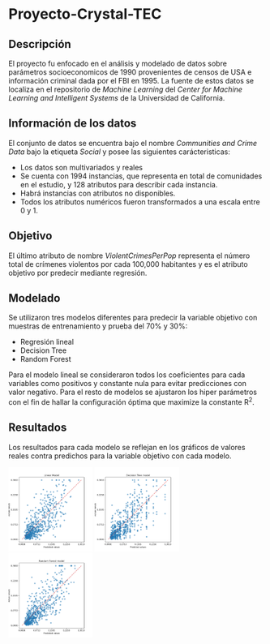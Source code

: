 # Proyecto-Crystal-TEC

## Descripción
El proyecto fu enfocado en el análisis y modelado de datos sobre parámetros socioeconomicos de 1990 provenientes de censos de USA e información criminal dada por el FBI en 1995. La fuente de estos datos se localiza en el repositorio de _Machine Learning_ del _Center for Machine Learning and Intelligent Systems_ de la Universidad de California.

## Información de los datos
El conjunto de datos se encuentra bajo el nombre _Communities and Crime Data_ bajo la etiqueta _Social_ y posee las siguientes carácteristicas:

- Los datos son multivariados y reales
- Se cuenta con 1994 instancias, que representa en total de comunidades en el estudio, y 128 atributos para describir cada instancia.
- Habrá instancias con atributos no disponibles.
- Todos los atributos numéricos fueron transformados a una escala entre 0 y 1.

## Objetivo
El último atributo de nombre _ViolentCrimesPerPop_ representa el número total de crímenes violentos por cada 100,000 habitantes y es el atributo objetivo por predecir mediante regresión.


## Modelado
Se utilizaron tres modelos diferentes para predecir la variable objetivo con muestras de entrenamiento y prueba del 70% y 30%:

- Regresión lineal
- Decision Tree
- Random Forest

Para el modelo lineal se consideraron todos los coeficientes para cada variables como positivos y constante nula para evitar predicciones con valor negativo. Para el resto de modelos se ajustaron los hiper parámetros con el fin de hallar la configuración óptima que maximize la constante R<sup>2</sup>.

## Resultados
Los resultados para cada modelo se reflejan en los gráficos de valores reales contra predichos para la variable objetivo con cada modelo.

<img src="./Resultados/ActualPredicho_LR.png" width="33%">
<img src="./Resultados/ActualPredicho_DT.png" width="33%">
<img src="./Resultados/ActualPredicho_RF.png" width="33%">